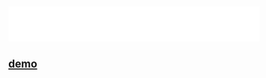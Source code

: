 ![Color Trivia GIF](assets/colorQuizGIF_randomTiming.gif?raw=true "Title")

## [demo](https://ccowen.github.io/colorTrivia/)
